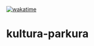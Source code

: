[![wakatime](https://wakatime.com/badge/user/9bed01ec-3bba-49db-8995-9dd0f8f8466a/project/1b4ebd67-807b-4c44-a73f-488d3b94d165.svg)](https://wakatime.com/badge/user/9bed01ec-3bba-49db-8995-9dd0f8f8466a/project/1b4ebd67-807b-4c44-a73f-488d3b94d165)

# kultura-parkura
